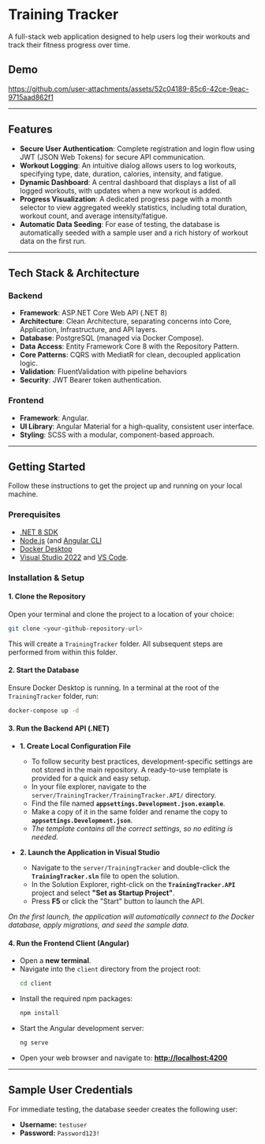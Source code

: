 # Training Tracker

A full-stack web application designed to help users log their workouts and track their fitness progress over time. 

## Demo



https://github.com/user-attachments/assets/52c04189-85c6-42ce-9eac-9715aad862f1



---

## Features

-   **Secure User Authentication**: Complete registration and login flow using JWT (JSON Web Tokens) for secure API communication.
-   **Workout Logging**: An intuitive dialog allows users to log workouts, specifying type, date, duration, calories, intensity, and fatigue.
-   **Dynamic Dashboard**: A central dashboard that displays a list of all logged workouts, with updates when a new workout is added.
-   **Progress Visualization**: A dedicated progress page with a month selector to view aggregated weekly statistics, including total duration, workout count, and average intensity/fatigue.
-   **Automatic Data Seeding**: For ease of testing, the database is automatically seeded with a sample user and a rich history of workout data on the first run.

---

## Tech Stack & Architecture

### **Backend**

-   **Framework**: ASP.NET Core Web API (.NET 8)
-   **Architecture**: Clean Architecture, separating concerns into Core, Application, Infrastructure, and API layers.
-   **Database**: PostgreSQL (managed via Docker Compose).
-   **Data Access**: Entity Framework Core 8 with the Repository Pattern.
-   **Core Patterns**: CQRS with MediatR for clean, decoupled application logic.
-   **Validation**: FluentValidation with pipeline behaviors
-   **Security**: JWT Bearer token authentication.

### **Frontend**

-   **Framework**: Angular.
-   **UI Library**: Angular Material for a high-quality, consistent user interface.
-   **Styling**: SCSS with a modular, component-based approach.
---

## Getting Started

Follow these instructions to get the project up and running on your local machine.

### **Prerequisites**

-   [.NET 8 SDK](https://dotnet.microsoft.com/en-us/download/dotnet/8.0)
-   [Node.js](https://nodejs.org/) (and [Angular CLI](https://angular.io/cli)
-   [Docker Desktop](https://www.docker.com/products/docker-desktop/)
-   [Visual Studio 2022](https://visualstudio.microsoft.com/) and [VS Code](https://code.visualstudio.com/).

### **Installation & Setup**

#### **1. Clone the Repository**

Open your terminal and clone the project to a location of your choice:
```bash
git clone <your-github-repository-url>
```
This will create a `TrainingTracker` folder. All subsequent steps are performed from within this folder.

#### **2. Start the Database**

Ensure Docker Desktop is running. In a terminal at the root of the `TrainingTracker` folder, run:
```bash
docker-compose up -d
```


#### **3. Run the Backend API (.NET)**

-   **1. Create Local Configuration File**
    -   To follow security best practices, development-specific settings are not stored in the main repository. A ready-to-use template is provided for a quick and easy setup.
    -   In your file explorer, navigate to the `server/TrainingTracker/TrainingTracker.API/` directory.
    -   Find the file named **`appsettings.Development.json.example`**.
    -   Make a copy of it in the same folder and rename the copy to **`appsettings.Development.json`**.
    -   _The template contains all the correct settings, so no editing is needed._

-   **2. Launch the Application in Visual Studio**
    -   Navigate to the `server/TrainingTracker` and double-click the **`TrainingTracker.sln`** file to open the solution.
    -   In the Solution Explorer, right-click on the **`TrainingTracker.API`** project and select **"Set as Startup Project"**.
    -   Press **F5** or click the "Start" button to launch the API.

_On the first launch, the application will automatically connect to the Docker database, apply migrations, and seed the sample data._

#### **4. Run the Frontend Client (Angular)**

-   Open a **new terminal**.
-   Navigate into the `client` directory from the project root:
    ```bash
    cd client
    ```
-   Install the required npm packages:
    ```bash
    npm install
    ```
-   Start the Angular development server:
    ```bash
    ng serve
    ```
-   Open your web browser and navigate to: **[http://localhost:4200](http://localhost:4200)**

---
## Sample User Credentials

For immediate testing, the database seeder creates the following user:

-   **Username:** `testuser`
-   **Password:** `Password123!`
